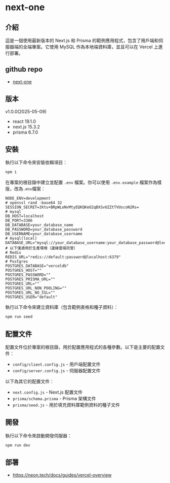 # next-one

## 介紹

這是一個使用最新版本的 Next.js 和 Prisma 的範例應用程式，包含了用戶端和伺服器端的全端專案。它使用 MySQL 作為本地端資料庫，並且可以在 Vercel 上進行部署。

## github repo

- [next-one](https://github.com/mfee-react/next-one)

## 版本

v1.0.0(2025-05-09)

- react 19.1.0
- next.js 15.3.2
- prisma 6.7.0

## 安裝

執行以下命令來安裝依賴項目：

```sh
npm i
```

在專案的根目錄中建立並配置 `.env` 檔案。你可以使用 `.env.example` 檔案作為樣版，改為`.env`檔案：

```text
NODE_ENV=development
# openssl rand -base64 32
SESSION_SECRET=3Xtu+BRpWLoNvMtyEQKQKeO2qBXSvUZZtTVUscoN2Rs=
# mysql
DB_HOST=localhost
DB_PORT=3306
DB_DATABASE=your_database_name
DB_PASSWORD=your_database_password
DB_USERNAME=your_database_username
# mysql(local)
DATABASE_URL="mysql://your_database_username:your_database_password@localhost:3306/your_database_name"
# 以下僅適用於生產環境（邊緣雲端託管）
# Redis
REDIS_URL="redis://default:password@localhost:6379"
# Postgres
POSTGRES_DATABASE="verceldb"
POSTGRES_HOST=""
POSTGRES_PASSWORD=""
POSTGRES_PRISMA_URL=""
POSTGRES_URL=""
POSTGRES_URL_NON_POOLING=""
POSTGRES_URL_NO_SSL=""
POSTGRES_USER="default"
```

執行以下命令來建立資料庫（包含範例表格和種子資料）：

```sh
npm run seed
```

## 配置文件

配置文件位於專案的根目錄，用於配置應用程式的各種參數。以下是主要的配置文件：

- `config/client.config.js` - 用戶端配置文件
- `config/server.config.js` - 伺服器配置文件

以下為其它的配置文件：

- `next.config.js` - Next.js 配置文件
- `prisma/schema.prisma` - Prisma 架構文件
- `prisma/seed.js` - 用於填充資料庫範例資料的種子文件

## 開發

執行以下命令來啟動開發伺服器：

```sh
npm run dev
```

## 部署

- https://neon.tech/docs/guides/vercel-overview
